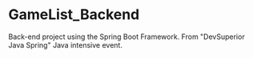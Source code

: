 # GameList_Backend
Back-end project using the Spring Boot Framework. From "DevSuperior Java Spring" Java intensive event.

